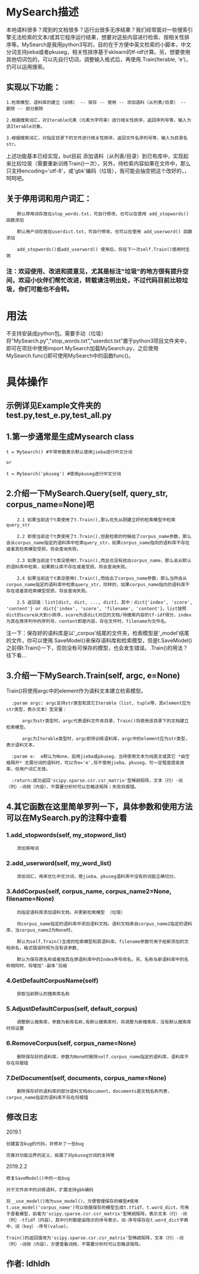 # MySearch描述
本地语料很多？爬到的文档很多？运行出很多无序结果？我们经常面对一些搜索引擎无法检索的文本/或其它程序运行结果，想要对这些内容进行检索、按相关性排序等。MySearch是我用python3写的，目的在于方便中英文检索的小脚本，中文分词支持jieba或者pkuseg，相关性排序基于sklearn的tf-idf计算。另，想要使用其他切词包的，可以先自行切词，调整输入格式后，再使用.Train(Iterable, 'e')，仍可以运用搜索。

## 实现以下功能：	

    1.检索模型、语料库的建立（训练） -- 保存 -- 使用 -- 添加语料（从列表/目录） -- 删除 -- 部分删除
	
    2.根据搜索词汇，对Iterable元素（元素为字符串）进行相关性排序，返回序列号等，输入为该Iterable对象。
	
    3.根据搜索词汇，对指定目录下的文件进行相关性排序，返回文件名序列号等，输入为目录名str。
	
上述功能基本已经实现，but目前 添加语料（从列表/目录）到已有库中，实现起来比较垃圾（需要重新训练Train()一次），另外，待检索内容如果在文件中，那么只支持encoding='utf-8'，或'gbk'编码（垃圾），我可能会抽空把这个改好的，，呵呵吧。


## 关于停用词和用户词汇：

        默认停用词存放在stop_words.txt，可自行修改，也可以在使用 add_stopwords() 函数添加
		
        默认用户词存放在userdict.txt，可自行修改，也可以在使用 add_userword() 函数添加
		
        add_stopwords()或add_userword() 使用后，将在下一次self.Train()使用时生效
		

### 注：欢迎使用、改进和提意见，尤其是标注"垃圾"的地方很有提升空间，欢迎小伙伴们帮忙改进，转载请注明出处，不过代码目前比较垃圾，你们可能也不会转。

# 用法
不支持安装成python包。需要手动（垃圾）将"MySearch.py","stop_words.txt","userdict.txt"置于python3项目文件夹中，即可在项目中使用import MySearch加载MySearch.py，之后使用MySearch.func()即可使用MySearch中的函数func()。



# 具体操作
## 示例详见Example文件夹的test.py,test_e.py,test_all.py


## 1.第一步通常是生成Mysearch class

  	t = MySearch() #不带参数表示默认使用jieba进行中文分词
	
	or
	
	t = MySearch('pkuseg') #使用pkuseg进行中文分词
  
  
## 2.介绍一下MySearch.Query(self, query_str, corpus_name=None)吧

        2.1 如果当前这个t类使用了t.Train(),那么优先从刚建立好的检索模型中检索query_str

        2.2 即使当前这个t类使用了t.Train(),但是检索的时候给了corpus_name参数，那么会从corpus_name指定的语料库中检索query_str，如果corpus_name指向的语料库不存在或者其检索模型受损，将会查询失败。

        2.3 如果当前这个t类没使用t.Train(),而且也没有给出corpus_name，那么会从默认的语料库中检索，如果默认库不存在或者受损，将会查询失败。

        2.4 如果当前这个t类没使用t.Train(),而给出了corpus_name参数，那么当然会从corpus_name指定的语料库中检索query_str，同样的，如果corpus_name指向的语料库不存在或者其检索模型受损，将会查询失败。

        2.5 返回值：list[dict, dict, ..., dict]，其中：dict{'index', 'score', 'content'} or dict{'index', 'score', 'filename', 'content'}。list按照dict的score从大到小排序，score为该dict对应的文档/待搜索内容的tf-idf得分，index为其在原序列中的序列号，content即是内容，存在文件时，filename为文件名。

  注一下：保存好的语料库是以'_corpus'结尾的文件夹，检索模型是'_model'结尾的文件，你可以使用.SaveModel()来保存语料库和检索模型，但是t.SaveModel()之前得t.Train()一下，否则没有可保存的模型，也会发生错误。.Train()的用法？往下看...
  
 
## 3.介绍一下MySearch.Train(self, argc, e=None)
 
  Train()将使用argc中的element作为语料文本建立检索模型。
  
      :param argc: argc支持str类型和其它Iterable（list, tuple等，其element应为str类型，表示文本）型变量：
	  
          argc为str类型时，argc代表语料文件夹目录，Train()将使用该目录下的文档建立检索模型。
		  
          argc为Iterable类型时，argc即待训练语料库，argc中的element应为str类型，表示语料文本，
		  
      :param e:  e默认为None，启用jieba或pkuseg，当待使用文本为纯英文或其它 *由空格隔开* 无需分词的语料时，可以令e='e',将不使用jieba、pkuseg，可一定程度提高效率，但用户词汇无效。
	  
      :return:成功返回'scipy.sparse.csr.csr_matrix'型稀疏矩阵，文本（行）-词（列）-词频（内容），不需要分析时可以忽略该矩阵；失败将报错。
	  

## 4.其它函数在这里简单罗列一下，具体参数和使用方法可以在MySearch.py的注释中查看

### 1.add_stopwords(self, my_stopword_list) 
  
        添加停用词
		
### 2.add_userword(self, my_word_list) 
  
        添加词汇，用来优化中文分词，使jieba、pkuseg语料库中没有的词能正确切分。
		
### 3.AddCorpus(self, corpus_name, corpus_name2=None, filename=None) 
  
        向指定语料库添加语料文档，并更新检索模型 （垃圾）
		
        向corpus_name指定的语料库中添加语料文档，语料文档来自corpus_name2指定的语料库，当corpus_name2为None时，
		
        默认为self.Train()生成的检索模型和其语料库。filename参数可用于给新添加的文档命名，格式错误时视为没有该参数,
		
        默认为保存原名称或者按其在原语料库中的Index序号命名。另，名称与新语料库中的名称相同时，将增加‘-副本’后缀
		
### 4.GetDefaultCorpusName(self)
  
        获取当前默认的搜索库名称
		
### 5.AdjustDefaultCorpus(self, default_corpus)
  
        调整默认搜索库，参数为新库名称,有默认搜索库时，将调整为新搜索库，没有默认搜索库时将设置
		
### 6.RemoveCorpus(self, corpus_name=None) 
  
        删除保存好的语料库，参数为None时删除self.corpus_name指定的语料库，语料库不存在将报错
		
### 7.DelDocument(self, documents, corpus_name=None) 
  
        删除保存好的语料库的部分语料文档document，documents是文档名称列表，corpus_name指定的语料库不存在将报错
	
	
## 修改日志
2019.1

	创建富含bug的代码，并修补了一些bug
	
	完善对功能边界的定义、拓展了对pkuseg分词的支持等

2019.2.2

	修复SaveModel()中的一处bug

	对于文件夹中的训练语料，扩展支持gbk编码
	
	将__use_model()改为use_model()，方便管理保存的模型#使用t.use_model('corpus_name')可以依据保存的模型生成t.tfidf、t.word_dict，可用于查看模型，前者为'scipy.sparse.csr.csr_matrix'型稀疏矩阵，表示文本（行）-词（列）-tfidf（内容），其中行列都是由隐示的序号表示，词-序号保存在t.word_dict字典中，词（key）-序号(value)。
	
	Train()的返回值改为'scipy.sparse.csr.csr_matrix'型稀疏矩阵，文本（行）-词（列）-词频（内容），方便查看词频，不需要分析时可以忽略该矩阵。
	
	

## 作者: ldhldh
